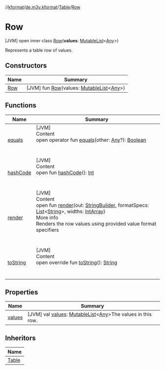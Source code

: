 //[kformat](../../../index.md)/[de.m3y.kformat](../../index.md)/[Table](../index.md)/[Row](index.md)



# Row  
 [JVM] open inner class [Row](index.md)(**values**: [MutableList](https://kotlinlang.org/api/latest/jvm/stdlib/kotlin.collections/-mutable-list/index.html)<[Any](https://kotlinlang.org/api/latest/jvm/stdlib/kotlin/-any/index.html)>)

Represents a table row of values.

   


## Constructors  
  
|  Name|  Summary| 
|---|---|
| <a name="de.m3y.kformat/Table.Row/Row/#kotlin.collections.MutableList[kotlin.Any]/PointingToDeclaration/"></a>[Row](-row.md)| <a name="de.m3y.kformat/Table.Row/Row/#kotlin.collections.MutableList[kotlin.Any]/PointingToDeclaration/"></a> [JVM] fun [Row](-row.md)(values: [MutableList](https://kotlinlang.org/api/latest/jvm/stdlib/kotlin.collections/-mutable-list/index.html)<[Any](https://kotlinlang.org/api/latest/jvm/stdlib/kotlin/-any/index.html)>)   <br>


## Functions  
  
|  Name|  Summary| 
|---|---|
| <a name="kotlin/Any/equals/#kotlin.Any?/PointingToDeclaration/"></a>[equals](../-hints/index.md#%5Bkotlin%2FAny%2Fequals%2F%23kotlin.Any%3F%2FPointingToDeclaration%2F%5D%2FFunctions%2F-754127688)| <a name="kotlin/Any/equals/#kotlin.Any?/PointingToDeclaration/"></a>[JVM]  <br>Content  <br>open operator fun [equals](../-hints/index.md#%5Bkotlin%2FAny%2Fequals%2F%23kotlin.Any%3F%2FPointingToDeclaration%2F%5D%2FFunctions%2F-754127688)(other: [Any](https://kotlinlang.org/api/latest/jvm/stdlib/kotlin/-any/index.html)?): [Boolean](https://kotlinlang.org/api/latest/jvm/stdlib/kotlin/-boolean/index.html)  <br><br><br>
| <a name="kotlin/Any/hashCode/#/PointingToDeclaration/"></a>[hashCode](../-hints/index.md#%5Bkotlin%2FAny%2FhashCode%2F%23%2FPointingToDeclaration%2F%5D%2FFunctions%2F-754127688)| <a name="kotlin/Any/hashCode/#/PointingToDeclaration/"></a>[JVM]  <br>Content  <br>open fun [hashCode](../-hints/index.md#%5Bkotlin%2FAny%2FhashCode%2F%23%2FPointingToDeclaration%2F%5D%2FFunctions%2F-754127688)(): [Int](https://kotlinlang.org/api/latest/jvm/stdlib/kotlin/-int/index.html)  <br><br><br>
| <a name="de.m3y.kformat/Table.Row/render/#java.lang.StringBuilder#kotlin.collections.List[kotlin.String]#kotlin.IntArray/PointingToDeclaration/"></a>[render](render.md)| <a name="de.m3y.kformat/Table.Row/render/#java.lang.StringBuilder#kotlin.collections.List[kotlin.String]#kotlin.IntArray/PointingToDeclaration/"></a>[JVM]  <br>Content  <br>open fun [render](render.md)(out: [StringBuilder](https://kotlinlang.org/api/latest/jvm/stdlib/kotlin.text/-string-builder/index.html), formatSpecs: [List](https://kotlinlang.org/api/latest/jvm/stdlib/kotlin.collections/-list/index.html)<[String](https://kotlinlang.org/api/latest/jvm/stdlib/kotlin/-string/index.html)>, widths: [IntArray](https://kotlinlang.org/api/latest/jvm/stdlib/kotlin/-int-array/index.html))  <br>More info  <br>Renders the row values using provided value format specifiers  <br><br><br>
| <a name="de.m3y.kformat/Table.Row/toString/#/PointingToDeclaration/"></a>[toString](to-string.md)| <a name="de.m3y.kformat/Table.Row/toString/#/PointingToDeclaration/"></a>[JVM]  <br>Content  <br>open override fun [toString](to-string.md)(): [String](https://kotlinlang.org/api/latest/jvm/stdlib/kotlin/-string/index.html)  <br><br><br>


## Properties  
  
|  Name|  Summary| 
|---|---|
| <a name="de.m3y.kformat/Table.Row/values/#/PointingToDeclaration/"></a>[values](values.md)| <a name="de.m3y.kformat/Table.Row/values/#/PointingToDeclaration/"></a> [JVM] val [values](values.md): [MutableList](https://kotlinlang.org/api/latest/jvm/stdlib/kotlin.collections/-mutable-list/index.html)<[Any](https://kotlinlang.org/api/latest/jvm/stdlib/kotlin/-any/index.html)>The values in this row.   <br>


## Inheritors  
  
|  Name| 
|---|
| <a name="de.m3y.kformat/Table.Line///PointingToDeclaration/"></a>[Table](../-line/index.md)

